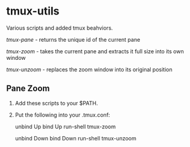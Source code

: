 tmux-utils
==========

Various scripts and added tmux beahviors.

*tmux-pane* - returns the unique id of the current pane

*tmux-zoom* - takes the current pane and extracts it full size into its own
window

*tmux-unzoom* - replaces the zoom window into its original position


Pane Zoom
---------

1. Add these scripts to your $PATH.

2. Put the following into your .tmux.conf:

    unbind Up
    bind Up run-shell tmux-zoom

    unbind Down
    bind Down run-shell tmux-unzoom

    
